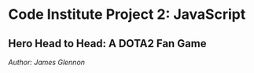 # Code Institute Project 2: JavaScript
## Hero Head to Head: A DOTA2 Fan Game
*Author: James Glennon*